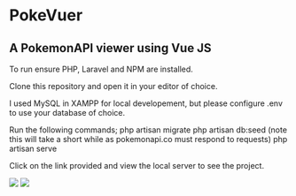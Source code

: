 <h1>PokeVuer</h1>
<h2> A PokemonAPI viewer using Vue JS </h2>

To run ensure PHP, Laravel and NPM are installed.

Clone this repository and open it in your editor of choice.

I used MySQL in XAMPP for local developement, but please configure .env to use your database of choice.

Run the following commands;
php artisan migrate
php artisan db:seed (note this will take a short while as pokemonapi.co must respond to requests)
php artisan serve

Click on the link provided and view the local server to see the project.

<img src="https://i.imgur.com/1juTbft.png">
<img src="https://i.imgur.com/1Lv0UaI.png">
